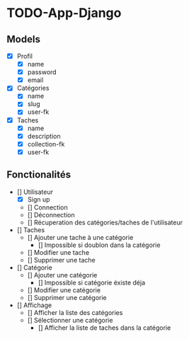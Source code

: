 # TODO-App-Django


## Models

- [x] Profil
    - [x] name
    - [x] password
    - [x] email

- [x] Catégories
    - [x] name
    - [x] slug
    - [x] user-fk

- [x] Taches
    - [x] name
    - [x] description
    - [x] collection-fk
    - [x] user-fk

## Fonctionalités
- [] Utilisateur
    - [x] Sign up
    - [] Connection
    - [] Déconnection
    - [] Récuperation des catégories/taches de l'utilisateur
- [] Taches
    - [] Ajouter une tache à une catégorie
        - [] Impossible si doublon dans la catégorie
    - [] Modifier une tache
    - [] Supprimer une tache
- [] Catégorie
    - [] Ajouter une catégorie
        - [] Impossible si catégorie éxiste déja
    - [] Modifier une catégorie
    - [] Supprimer une catégorie
- [] Affichage
    - [] Afficher la liste des catégories
    - [] Sélectionner une catégorie
        - [] Afficher la liste de taches dans la catégorie 
